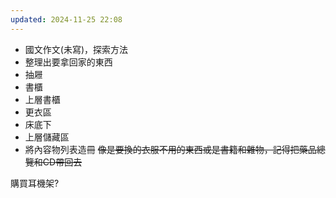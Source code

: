 ```yaml
---
updated: 2024-11-25 22:08
---
```

- 國文作文(未寫)，探索方法
- 整理出要拿回家的東西
- 抽屜
- 書櫃
- 上層書櫃
- 更衣區
- 床底下
- 上層儲藏區
- 將內容物列表造冊
~~像是要換的衣服不用的東西或是書籍和雜物，記得把藥品總覽和CD帶回去~~

購買耳機架?
